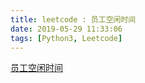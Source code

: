 ```yaml
---
title: leetcode : 员工空闲时间
date: 2019-05-29 11:33:06
tags: [Python3, Leetcode]
---
```


[员工空闲时间](https://leetcode-cn.com/problems/employee-free-time/)

